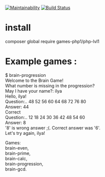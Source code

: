 [![Maintainability](https://api.codeclimate.com/v1/badges/1de42fd3530a2f2837df/maintainability)](https://codeclimate.com/github/zxz112/brain-games/maintainability)
[![Build Status](https://travis-ci.com/zxz112/php-project-lvl12.svg?branch=master)](https://travis-ci.com/zxz112/php-project-lvl12)

# install 
composer global require games-php1/php-lvl1

# Example games : 
$ brain-progression  
Welcome to the Brain Game!   
What number is missing in the progression?  
May I have your name?: ilya  
Hello, ilya!  
Question:.. 48 52 56 60 64 68 72 76 80  
Answer: 44  
Correct  
Question:.. 12 18 24 30 36 42 48 54 60  
Answer: 8  
'8' is wrong answer ;(. Correct answer was '6'.  
Let's try again, ilya!  


Games:  
brain-even,  
brain-prime,  
brain-calc,  
brain-progression,  
brain-gcd.  
